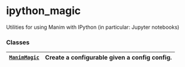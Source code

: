 # ipython_magic

Utilities for using Manim with IPython (in particular: Jupyter notebooks)

### Classes

| [`ManimMagic`](manim.utils.ipython_magic.ManimMagic.md#manim.utils.ipython_magic.ManimMagic)   | Create a configurable given a config config.   |
|------------------------------------------------------------------------------------------------|------------------------------------------------|
